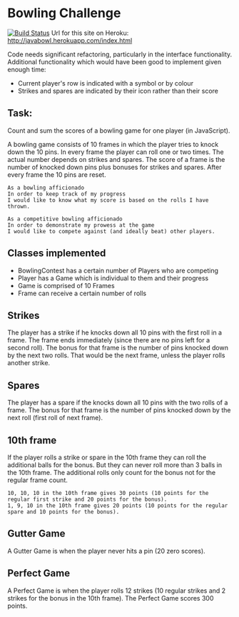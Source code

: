 
Bowling Challenge
=================

[![Build Status](https://travis-ci.org/james-miller/bowling-challenge.svg?branch=master)](https://travis-ci.org/james-miller/bowling-challenge)
Url for this site on Heroku: http://javabowl.herokuapp.com/index.html

Code needs significant refactoring, particularly in the interface functionality.
Additional functionality which would have been good to implement given enough time:
* Current player's row is indicated with a symbol or by colour
* Strikes and spares are indicated by their icon rather than their score

Task: 
-----

Count and sum the scores of a bowling game for one player (in JavaScript).

A bowling game consists of 10 frames in which the player tries to knock down the 10 pins. In every frame the player can roll one or two times. The actual number depends on strikes and spares. The score of a frame is the number of knocked down pins plus bonuses for strikes and spares. After every frame the 10 pins are reset.

```
As a bowling afficionado
In order to keep track of my progress
I would like to know what my score is based on the rolls I have thrown.

As a competitive bowling afficionado
In order to demonstrate my prowess at the game
I would like to compete against (and ideally beat) other players.
```


Classes implemented
-------------------

* BowlingContest has a certain number of Players who are competing
* Player has a Game which is individual to them and their progress
* Game is comprised of 10 Frames
* Frame can receive a certain number of rolls



## Strikes

The player has a strike if he knocks down all 10 pins with the first roll in a frame. The frame ends immediately (since there are no pins left for a second roll). The bonus for that frame is the number of pins knocked down by the next two rolls. That would be the next frame, unless the player rolls another strike.

## Spares

The player has a spare if the knocks down all 10 pins with the two rolls of a frame. The bonus for that frame is the number of pins knocked down by the next roll (first roll of next frame).

## 10th frame

If the player rolls a strike or spare in the 10th frame they can roll the additional balls for the bonus. But they can never roll more than 3 balls in the 10th frame. The additional rolls only count for the bonus not for the regular frame count.

    10, 10, 10 in the 10th frame gives 30 points (10 points for the regular first strike and 20 points for the bonus).
    1, 9, 10 in the 10th frame gives 20 points (10 points for the regular spare and 10 points for the bonus).

## Gutter Game

A Gutter Game is when the player never hits a pin (20 zero scores).

## Perfect Game

A Perfect Game is when the player rolls 12 strikes (10 regular strikes and 2 strikes for the bonus in the 10th frame). The Perfect Game scores 300 points.
